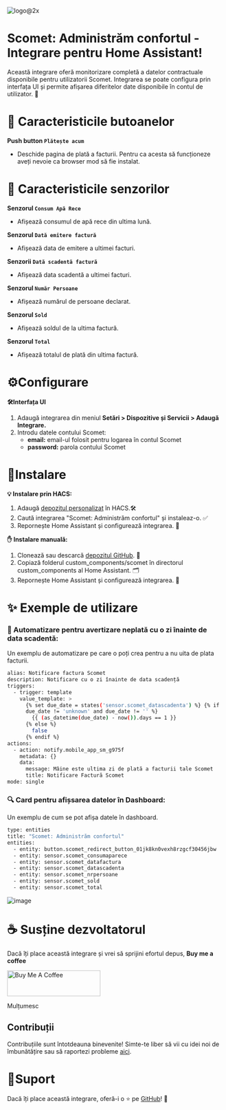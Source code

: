 ![logo@2x](https://github.com/user-attachments/assets/d1f264a2-9ead-42f5-81a0-8ce67418591a)

# Scomet: Administrăm confortul - Integrare pentru Home Assistant!
Această integrare oferă monitorizare completă a datelor contractuale disponibile pentru utilizatorii Scomet. Integrarea se poate configura prin interfața UI și permite afișarea diferitelor date disponibile în contul de utilizator. 🚀

# 🌟 Caracteristicile butoanelor
**Push button `Plătește acum`**
  - Deschide pagina de plată a facturii. Pentru ca acesta să funcționeze aveți nevoie ca browser mod să fie instalat.

# 🌟 Caracteristicile senzorilor
**Senzorul `Consum Apă Rece`**
  - Afișează consumul de apă rece din ultima lună.

**Senzorul `Dată emitere factură`**
  - Afișează data de emitere a ultimei facturi.

**Senzorii `Dată scadentă factură`**
  - Afișează data scadentă a ultimei facturi.

**Senzorul `Număr Persoane`**
  - Afișează numărul de persoane declarat.

**Senzorul `Sold`**
  - Afișează soldul de la ultima factură.

**Senzorul `Total`**
  - Afișează totalul de plată din ultima factură.

# ⚙️Configurare

**🛠️Interfața UI**
1. Adaugă integrarea din meniul **Setări > Dispozitive și Servicii > Adaugă Integrare.**
2. Introdu datele contului Scomet:
     - **email:** email-ul folosit pentru logarea în contul Scomet
     - **password:** parola contului Scomet

# 🚀Instalare
**💡 Instalare prin HACS:**
1. Adaugă [depozitul personalizat](https://github.com/geotibi/scomet) în HACS.🛠️
2. Caută integrarea "Scomet: Administrăm confortul" și instaleaz-o. ✅
3. Repornește Home Assistant și configurează integrarea. 🔄

**✋ Instalare manuală:**
1. Clonează sau descarcă [depozitul GitHub](https://github.com/geotibi/scomet). 📂
2. Copiază folderul custom_components/scomet în directorul custom_components al Home Assistant. 🗂️
3. Repornește Home Assistant și configurează integrarea. 🔄

# ✨ Exemple de utilizare
<h3>🔔 Automatizare pentru avertizare neplată cu o zi înainte de data scadentă:</h3>

Un exemplu de automatizare pe care o poți crea pentru a nu uita de plata facturii.

```bash
alias: Notificare factura Scomet
description: Notificare cu o zi înainte de data scadență
triggers:
  - trigger: template
    value_template: >
      {% set due_date = states('sensor.scomet_datascadenta') %} {% if
      due_date != 'unknown' and due_date != '' %}
        {{ (as_datetime(due_date) - now()).days == 1 }}
      {% else %}
        false
      {% endif %}
actions:
  - action: notify.mobile_app_sm_g975f
    metadata: {}
    data:
      message: Mâine este ultima zi de plată a facturii tale Scomet
      title: Notificare Factură Scomet
mode: single
```

<h3>🔍 Card pentru afișsarea datelor în Dashboard:</h3>

Un exemplu de cum se pot afișa datele în dashboard.

```bash
type: entities
title: "Scomet: Administrăm confortul"
entities:
  - entity: button.scomet_redirect_button_01jk8kn0vexh8rzgcf30456jbw
  - entity: sensor.scomet_consumaparece
  - entity: sensor.scomet_datafactura
  - entity: sensor.scomet_datascadenta
  - entity: sensor.scomet_nrpersoane
  - entity: sensor.scomet_sold
  - entity: sensor.scomet_total
```

![image](https://github.com/user-attachments/assets/99ff3d63-7101-482a-b2ac-f9492e089297)


# ☕ Susține dezvoltatorul
Dacă îți place această integrare și vrei să sprijini efortul depus, **Buy me a coffee**

<a href="https://www.buymeacoffee.com/geotibi" target="_blank"><img src="https://cdn.buymeacoffee.com/buttons/v2/default-green.png" alt="Buy Me A Coffee" style="height: 60px !important;width: 217px !important;" ></a>

Mulțumesc

## Contribuții

Contribuțiile sunt întotdeauna binevenite! Simte-te liber să vii cu idei noi de îmbunătățire sau să raportezi probleme [aici](https://github.com/geotibi/scomet/issues).

# 🔰Suport
Dacă îți place această integrare, oferă-i o ⭐ pe [GitHub](https://github.com/geotibi/scomet/)! 🙏
